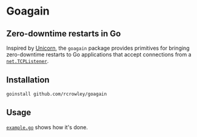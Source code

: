 Goagain
=======

Zero-downtime restarts in Go
----------------------------

Inspired by [Unicorn](http://unicorn.bogomips.org/), the `goagain` package provides primitives for bringing zero-downtime restarts to Go applications that accept connections from a [`net.TCPListener`](http://golang.org/pkg/net/#TCPListener).

Installation
------------

	goinstall github.com/rcrowley/goagain

Usage
-----

[`example.go`](https://github.com/rcrowley/goagain/blob/master/example/example.go) shows how it's done.
